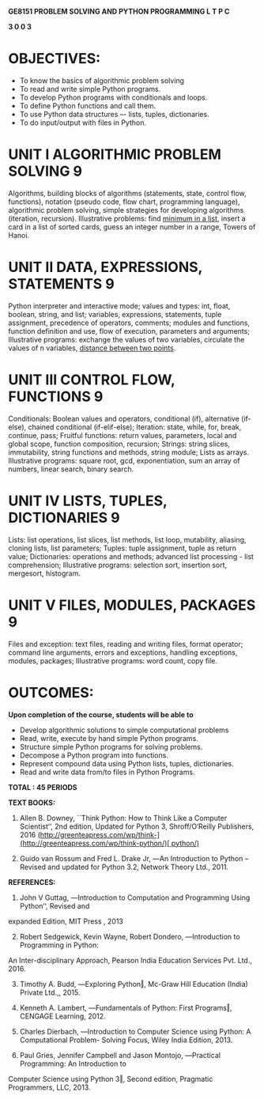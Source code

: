 **GE8151 PROBLEM SOLVING AND PYTHON PROGRAMMING L T P C**

**3 0 0 3**

# OBJECTIVES:

- To know the basics of algorithmic problem solving
- To read and write simple Python programs.
- To develop Python programs with conditionals and loops.
- To define Python functions and call them.
- To use Python data structures –- lists, tuples, dictionaries.
- To do input/output with files in Python.

# UNIT I ALGORITHMIC PROBLEM SOLVING 9

Algorithms, building blocks of algorithms (statements, state, control
flow, functions), notation (pseudo code, flow chart, programming
language), algorithmic problem solving, simple strategies for
developing algorithms (iteration, recursion). Illustrative problems:
find [minimum in a list](http://j.mp/matrixMultiplyCC), insert a card in a list of sorted cards, guess
an integer number in a range, Towers of Hanoi.


# UNIT II DATA, EXPRESSIONS, STATEMENTS 9

Python interpreter and interactive mode; values and types: int, float,
boolean, string, and list; variables, expressions, statements, tuple
assignment, precedence of operators, comments; modules and functions,
function definition and use, flow of execution, parameters and
arguments; Illustrative programs: exchange the values of two
variables, circulate the values of n variables, [distance between two
points](http://j.mp/twoPoints).

# UNIT III CONTROL FLOW, FUNCTIONS 9

Conditionals: Boolean values and operators, conditional (if),
alternative (if-else), chained conditional (if-elif-else); Iteration:
state, while, for, break, continue, pass; Fruitful functions: return
values, parameters, local and global scope, function composition,
recursion; Strings: string slices, immutability, string functions and
methods, string module; Lists as arrays. Illustrative programs: square
root, gcd, exponentiation, sum an array of numbers, linear search,
binary search.

# UNIT IV LISTS, TUPLES, DICTIONARIES 9

Lists: list operations, list slices, list methods, list loop,
mutability, aliasing, cloning lists, list parameters; Tuples: tuple
assignment, tuple as return value; Dictionaries: operations and
methods; advanced list processing - list comprehension; Illustrative
programs: selection sort, insertion sort, mergesort, histogram.

# UNIT V FILES, MODULES, PACKAGES 9

Files and exception: text files, reading and writing files, format
operator; command line arguments, errors and exceptions, handling
exceptions, modules, packages; Illustrative programs: word count, copy
file.

# OUTCOMES:

**Upon completion of the course, students will be able to**

- Develop algorithmic solutions to simple computational problems
- Read, write, execute by hand simple Python programs.
- Structure simple Python programs for solving problems.
- Decompose a Python program into functions.
- Represent compound data using Python lists, tuples, dictionaries.
- Read and write data from/to files in Python Programs.

**TOTAL : 45 PERIODS**

**TEXT BOOKS:**

1. Allen B. Downey, \`\`Think Python: How to Think Like a Computer
Scientist‘‘, 2nd edition, Updated for Python 3, Shroff/O‘Reilly
Publishers, 2016
([http://greenteapress.com/wp/think-](http://greenteapress.com/wp/think-python/)[
python/)](http://greenteapress.com/wp/think-python/)

2. Guido van Rossum and Fred L. Drake Jr, ―An Introduction to Python –
Revised and updated for Python 3.2, Network Theory Ltd., 2011.

**REFERENCES:**

1. John V Guttag, ―Introduction to Computation and Programming Using
Python‘‘, Revised and

expanded Edition, MIT Press , 2013

2. Robert Sedgewick, Kevin Wayne, Robert Dondero, ―Introduction to
Programming in Python:

An Inter-disciplinary Approach, Pearson India Education Services Pvt.
Ltd., 2016.

3. Timothy A. Budd, ―Exploring Python‖, Mc-Graw Hill Education (India)
Private Ltd.,, 2015.

4. Kenneth A. Lambert, ―Fundamentals of Python: First Programs‖,
CENGAGE Learning, 2012.

5. Charles Dierbach, ―Introduction to Computer Science using Python: A
Computational Problem- Solving Focus, Wiley India Edition, 2013.

6. Paul Gries, Jennifer Campbell and Jason Montojo, ―Practical
Programming: An Introduction to

Computer Science using Python 3‖, Second edition, Pragmatic
Programmers, LLC, 2013.
